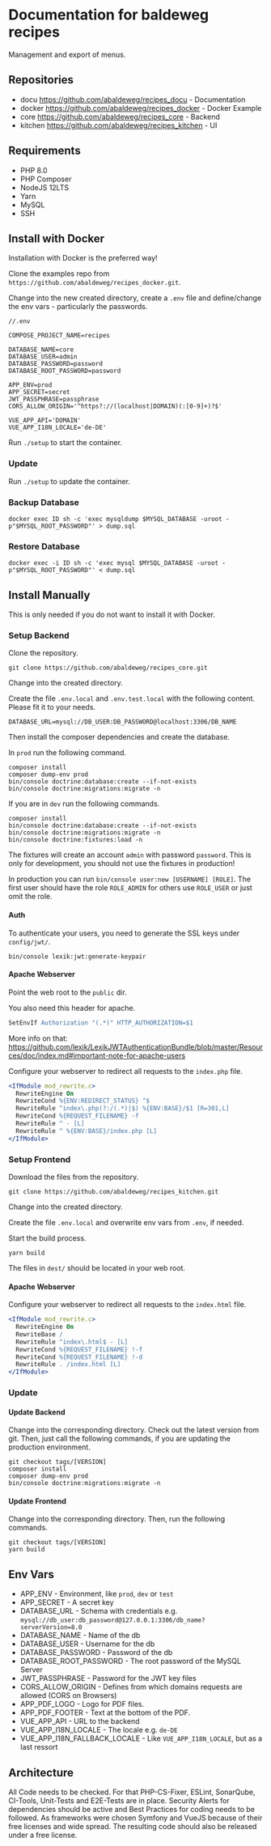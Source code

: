 # Documentation for baldeweg recipes

Management and export of menus.

## Repositories

- docu <https://github.com/abaldeweg/recipes_docu> - Documentation
- docker <https://github.com/abaldeweg/recipes_docker> - Docker Example
- core <https://github.com/abaldeweg/recipes_core> - Backend
- kitchen <https://github.com/abaldeweg/recipes_kitchen> - UI

## Requirements

- PHP 8.0
- PHP Composer
- NodeJS 12LTS
- Yarn
- MySQL
- SSH

## Install with Docker

Installation with Docker is the preferred way!

Clone the examples repo from `https://github.com/abaldeweg/recipes_docker.git`.

Change into the new created directory, create a `.env` file and define/change the env vars - particularly the passwords.

```env
//.env

COMPOSE_PROJECT_NAME=recipes

DATABASE_NAME=core
DATABASE_USER=admin
DATABASE_PASSWORD=password
DATABASE_ROOT_PASSWORD=password

APP_ENV=prod
APP_SECRET=secret
JWT_PASSPHRASE=passphrase
CORS_ALLOW_ORIGIN='^https?://(localhost|DOMAIN)(:[0-9]+)?$'

VUE_APP_API='DOMAIN'
VUE_APP_I18N_LOCALE='de-DE'
```

Run `./setup` to start the container.

### Update

Run `./setup` to update the container.

### Backup Database

`docker exec ID sh -c 'exec mysqldump $MYSQL_DATABASE -uroot -p"$MYSQL_ROOT_PASSWORD"' > dump.sql`

### Restore Database

`docker exec -i ID sh -c 'exec mysql $MYSQL_DATABASE -uroot -p"$MYSQL_ROOT_PASSWORD"' < dump.sql`

## Install Manually

This is only needed if you do not want to install it with Docker.

### Setup Backend

Clone the repository.

```shell
git clone https://github.com/abaldeweg/recipes_core.git
```

Change into the created directory.

Create the file `.env.local` and `.env.test.local` with the following content. Please fit it to your needs.

```shell
DATABASE_URL=mysql://DB_USER:DB_PASSWORD@localhost:3306/DB_NAME
```

Then install the composer dependencies and create the database.

In `prod` run the following command.

```shell
composer install
composer dump-env prod
bin/console doctrine:database:create --if-not-exists
bin/console doctrine:migrations:migrate -n
```

If you are in `dev` run the following commands.

```shell
composer install
bin/console doctrine:database:create --if-not-exists
bin/console doctrine:migrations:migrate -n
bin/console doctrine:fixtures:load -n
```

The fixtures will create an account `admin` with password `password`. This is only for development, you should not use the fixtures in production!

In production you can run `bin/console user:new [USERNAME] [ROLE]`. The first user should have the role `ROLE_ADMIN` for others use `ROLE_USER` or just omit the role.

#### Auth

To authenticate your users, you need to generate the SSL keys under `config/jwt/`.

```shell
bin/console lexik:jwt:generate-keypair
```

#### Apache Webserver

Point the web root to the `public` dir.

You also need this header for apache.

```apache
SetEnvIf Authorization "(.*)" HTTP_AUTHORIZATION=$1
```

More info on that: <https://github.com/lexik/LexikJWTAuthenticationBundle/blob/master/Resources/doc/index.md#important-note-for-apache-users>

Configure your webserver to redirect all requests to the `index.php` file.

```apache
<IfModule mod_rewrite.c>
  RewriteEngine On
  RewriteCond %{ENV:REDIRECT_STATUS} ^$
  RewriteRule ^index\.php(?:/(.*)|$) %{ENV:BASE}/$1 [R=301,L]
  RewriteCond %{REQUEST_FILENAME} -f
  RewriteRule ^ - [L]
  RewriteRule ^ %{ENV:BASE}/index.php [L]
</IfModule>
```

### Setup Frontend

Download the files from the repository.

```shell
git clone https://github.com/abaldeweg/recipes_kitchen.git
```

Change into the created directory.

Create the file `.env.local` and overwrite env vars from `.env`, if needed.

Start the build process.

```shell
yarn build
```

The files in `dest/` should be located in your web root.

#### Apache Webserver

Configure your webserver to redirect all requests to the `index.html` file.

```apache
<IfModule mod_rewrite.c>
  RewriteEngine On
  RewriteBase /
  RewriteRule ^index\.html$ - [L]
  RewriteCond %{REQUEST_FILENAME} !-f
  RewriteCond %{REQUEST_FILENAME} !-d
  RewriteRule . /index.html [L]
</IfModule>
```

### Update

#### Update Backend

Change into the corresponding directory. Check out the latest version from git. Then, just call the following commands, if you are updating the production environment.

```shell
git checkout tags/[VERSION]
composer install
composer dump-env prod
bin/console doctrine:migrations:migrate -n
```

#### Update Frontend

Change into the corresponding directory. Then, run the following commands.

```shell
git checkout tags/[VERSION]
yarn build
```

## Env Vars

- APP_ENV - Environment, like `prod`, `dev` or `test`
- APP_SECRET - A secret key
- DATABASE_URL - Schema with credentials e.g. `mysql://db_user:db_password@127.0.0.1:3306/db_name?serverVersion=8.0`
- DATABASE_NAME - Name of the db
- DATABASE_USER - Username for the db
- DATABASE_PASSWORD - Password of the db
- DATABASE_ROOT_PASSWORD - The root password of the MySQL Server
- JWT_PASSPHRASE - Password for the JWT key files
- CORS_ALLOW_ORIGIN - Defines from which domains requests are allowed (CORS on Browsers)
- APP_PDF_LOGO - Logo for PDF files.
- APP_PDF_FOOTER - Text at the bottom of the PDF.
- VUE_APP_API - URL to the backend
- VUE_APP_I18N_LOCALE - The locale e.g. `de-DE`
- VUE_APP_I18N_FALLBACK_LOCALE - Like `VUE_APP_I18N_LOCALE`, but as a last ressort

## Architecture

All Code needs to be checked. For that PHP-CS-Fixer, ESLint, SonarQube, CI-Tools, Unit-Tests and E2E-Tests are in place. Security Alerts for dependencies should be active and Best Practices for coding needs to be followed. As frameworks were chosen Symfony and VueJS because of their free licenses and wide spread. The resulting code should also be released under a free license.
